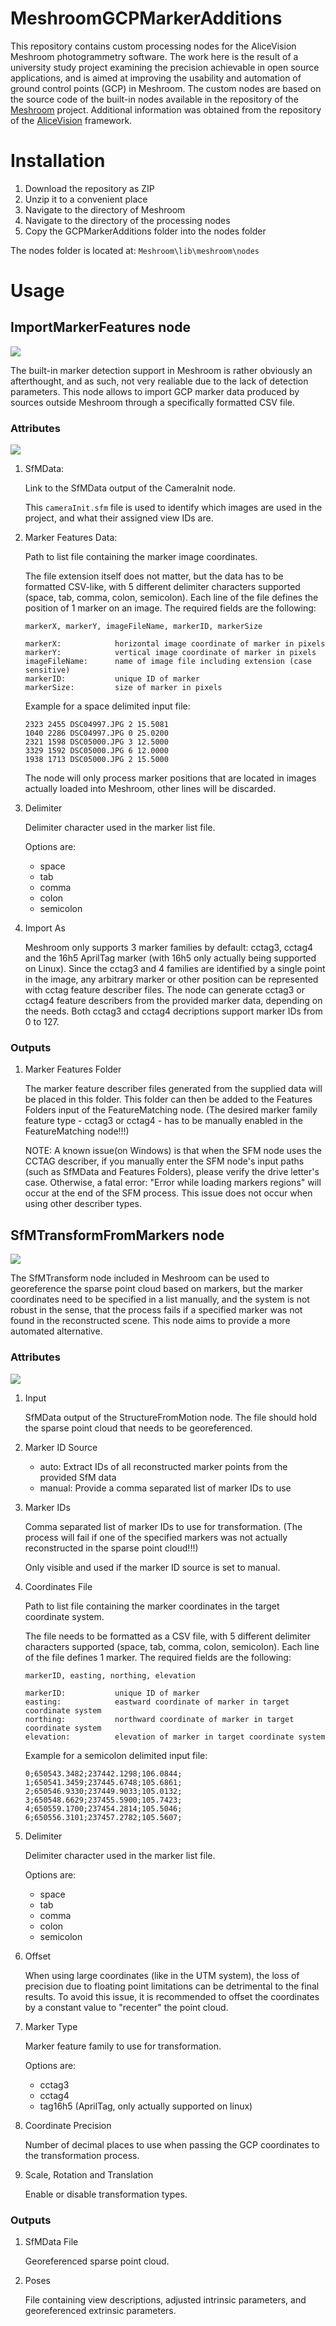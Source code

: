 # MeshroomGCPMarkerAdditions

This repository contains custom processing nodes for the AliceVision Meshroom photogrammetry software. The work here is the result of a university study project examining the precision achievable in open source applications, and is aimed at improving the usability and automation of ground control points (GCP) in Meshroom. The custom nodes are based on the source code of the built-in nodes available in the repository of the [Meshroom](https://github.com/alicevision/Meshroom) project. Additional information was obtained from the repository of the [AliceVision](https://github.com/alicevision/AliceVision) framework.

# Installation

1. Download the repository as ZIP
2. Unzip it to a convenient place
3. Navigate to the directory of Meshroom
4. Navigate to the directory of the processing nodes
5. Copy the GCPMarkerAdditions folder into the nodes folder

The nodes folder is located at: `Meshroom\lib\meshroom\nodes`

# Usage

## ImportMarkerFeatures node

![](images/ImportMarkerFeatures_node.png)

The built-in marker detection support in Meshroom is rather obviously an afterthought, and as such, not very realiable due to the lack of detection parameters. This node allows to import GCP marker data produced by sources outside Meshroom through a specifically formatted CSV file.

### Attributes

![](images/ImportMarkerFeatures_attributes.png)

1. SfMData:

    Link to the SfMData output of the CameraInit node. 
    
    This `cameraInit.sfm` file is used to identify which images are used in the project, and what their assigned view IDs are.

2. Marker Features Data:

    Path to list file containing the marker image coordinates.

    The file extension itself does not matter, but the data has to be formatted CSV-like, with 5 different delimiter characters supported (space, tab, comma, colon, semicolon). Each line of the file defines the position of 1 marker on an image. The required fields are the following:

    ```
    markerX, markerY, imageFileName, markerID, markerSize

    markerX:            horizontal image coordinate of marker in pixels
    markerY:            vertical image coordinate of marker in pixels
    imageFileName:      name of image file including extension (case sensitive)
    markerID:           unique ID of marker
    markerSize:         size of marker in pixels
    ```

    Example for a space delimited input file:
    ```
    2323 2455 DSC04997.JPG 2 15.5081
    1040 2286 DSC04997.JPG 0 25.0200
    2321 1598 DSC05000.JPG 3 12.5000
    3329 1592 DSC05000.JPG 6 12.0000
    1938 1713 DSC05000.JPG 2 15.5000
    ```

    The node will only process marker positions that are located in images actually loaded into Meshroom, other lines will be discarded.

3. Delimiter

    Delimiter character used in the marker list file.

    Options are:
    - space
    - tab
    - comma
    - colon
    - semicolon

4. Import As

    Meshroom only supports 3 marker families by default: cctag3, cctag4 and the 16h5 AprilTag marker (with 16h5 only actually being supported on Linux). Since the cctag3 and 4 families are identified by a single point in the image, any arbitrary marker or other position can be represented with cctag feature describer files. The node can generate cctag3 or cctag4 feature describers from the provided marker data, depending on the needs. Both cctag3 and cctag4 decriptions support marker IDs from 0 to 127.

### Outputs

1. Marker Features Folder

    The marker feature describer files generated from the supplied data will be placed in this folder. This folder can then be added to the Features Folders input of the FeatureMatching node. (The desired marker family feature type - cctag3 or cctag4 - has to be manually enabled in the FeatureMatching node!!!)

    NOTE: A known issue(on Windows) is that when the SFM node uses the CCTAG describer, if you manually enter the SFM node's input paths (such as SfMData and Features Folders), please verify the drive letter's case. Otherwise, a fatal error: "Error while loading markers regions" will occur at the end of the SFM process. This issue does not occur when using other describer types.

## SfMTransformFromMarkers node

![](images/SfMTransformFromMarkers_node.png)

The SfMTransform node included in Meshroom can be used to georeference the sparse point cloud based on markers, but the marker coordinates need to be specified in a list manually, and the system is not robust in the sense, that the process fails if a specified marker was not found in the reconstructed scene. This node aims to provide a more automated alternative.

### Attributes

![](images/SfMTransformFromMarkers_attributes.png)

1. Input

    SfMData output of the StructureFromMotion node. The file should hold the sparse point cloud that needs to be georeferenced.

2. Marker ID Source

    - auto: Extract IDs of all reconstructed marker points from the provided SfM data
    - manual: Provide a comma separated list of marker IDs to use

3. Marker IDs

    Comma separated list of marker IDs to use for transformation. (The process will fail if one of the specified markers was not actually reconstructed in the sparse point cloud!!!)

    Only visible and used if the marker ID source is set to manual.

4. Coordinates File

    Path to list file containing the marker coordinates in the target coordinate system.

    The file needs to be formatted as a CSV file, with 5 different delimiter characters supported (space, tab, comma, colon, semicolon). Each line of the file defines 1 marker. The required fields are the following:

    ```
    markerID, easting, northing, elevation

    markerID:           unique ID of marker
    easting:            eastward coordinate of marker in target coordinate system
    northing:           northward coordinate of marker in target coordinate system
    elevation:          elevation of marker in target coordinate system
    ```
    Example for a semicolon delimited input file:
    ```
    0;650543.3482;237442.1298;106.0844;
    1;650541.3459;237445.6748;105.6861;
    2;650546.9330;237449.9033;105.0132;
    3;650548.6629;237455.5900;105.7423;
    4;650559.1700;237454.2814;105.5046;
    6;650556.3101;237457.2782;105.5607;
    ```

5. Delimiter

    Delimiter character used in the marker list file.

    Options are:
    - space
    - tab
    - comma
    - colon
    - semicolon

6. Offset

    When using large coordinates (like in the UTM system), the loss of precision due to floating point limitations can be detrimental to the final results. To avoid this issue, it is recommended to offset the coordinates by a constant value to "recenter" the point cloud.

7. Marker Type

    Marker feature family to use for transformation.

    Options are:
    - cctag3
    - cctag4
    - tag16h5 (AprilTag, only actually supported on linux)

8. Coordinate Precision

    Number of decimal places to use when passing the GCP coordinates to the transformation process.

9. Scale, Rotation and Translation

    Enable or disable transformation types.

### Outputs

1. SfMData File

    Georeferenced sparse point cloud.

2. Poses

    File containing view descriptions, adjusted intrinsic parameters, and georeferenced extrinsic parameters.
